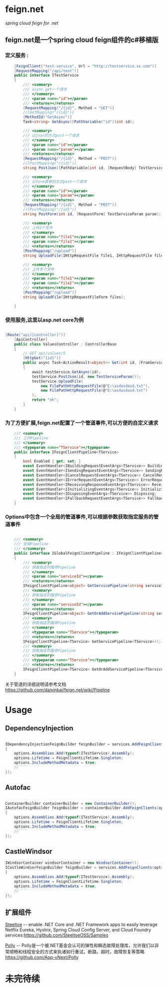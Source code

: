 # feign.net

*spring cloud feign for .net*

## feign.net是一个spring cloud feign组件的c#移植版


### 定义服务 : 

```csharp
    [FeignClient("test-service", Url = "http://testservice.xx.com")]
    [RequestMapping("/api/test")]
    public interface ITestService
    {
        /// <summary>
        /// async get一个请求
        /// </summary>
        /// <param name="id"></param>
        /// <returns></returns>
        [RequestMapping("/{id}", Method = "GET")]
        //[GetMapping("/{id}")]
        [MethodId("GetAsync")]
        Task<string> GetAsync([PathVariable("id")]int id);

        /// <summary>
        /// 以json的方式post一个请求
        /// </summary>
        /// <param name="id"></param>
        /// <param name="param"></param>
        /// <returns></returns>
        [RequestMapping("/{id}", Method = "POST")]
        //[PostMapping("/{id}")]
        string PostJson([PathVariable]int id, [RequestBody] TestServiceParam param);

        /// <summary>
        /// 以form表单的方式post一个请求
        /// </summary>
        /// <param name="id"></param>
        /// <param name="param"></param>
        /// <returns></returns>
        [RequestMapping("/{id}", Method = "POST")]
        //[PostMapping("/{id}")]
        string PostForm(int id, [RequestForm] TestServiceParam param);

        /// <summary>
        /// 上传2个文件
        /// </summary>
        /// <param name="file1"></param>
        /// <param name="file2"></param>
        /// <returns></returns>
        [PostMapping("/upload")]
        string UploadFile(IHttpRequestFile file1, IHttpRequestFile file2);

        /// <summary>
        /// 上传多个文件
        /// </summary>
        /// <param name="file1"></param>
        /// <param name="file2"></param>
        /// <returns></returns>
        [PostMapping("/upload")]
        string UploadFile(IHttpRequestFileForm files);

    }
```

### 使用服务,这里以asp.net core为例

```csharp

[Route("api/[controller]")]
    [ApiController]
    public class ValuesController : ControllerBase
    {
        // GET api/values/5
        [HttpGet("{id}")]
        public async Task<ActionResult<object>> Get(int id, [FromServices] ITestService testService)
        {
            await testService.GetAsync(id);
	        testService.PostJson(id, new TestServiceParam());
            testService.UploadFile(
                new FilePathHttpRequestFile(@"E:\asdasdasd.txt"),
                new FilePathHttpRequestFile(@"E:\asdasdasd.txt")
            );
            return "ok";
        }
    }

```


### 为了方便扩展,feign.net配置了一个管道事件,可以方便的自定义请求


```csharp
    /// <summary>
    /// 工作Pipeline
    /// </summary>
    /// <typeparam name="TService"></typeparam>
    public interface IFeignClientPipeline<TService>
    {
        bool Enabled { get; set; }
        event EventHandler<IBuildingRequestEventArgs<TService>> BuildingRequest;
        event EventHandler<ISendingRequestEventArgs<TService>> SendingRequest;
        event EventHandler<ICancelRequestEventArgs<TService>> CancelRequest;
        event EventHandler<IErrorRequestEventArgs<TService>> ErrorRequest;
        event EventHandler<IReceivingResponseEventArgs<TService>> ReceivingResponse;
        event EventHandler<IInitializingEventArgs<TService>> Initializing;
        event EventHandler<IDisposingEventArgs<TService>> Disposing;
        event EventHandler<IFallbackRequestEventArgs<TService>> FallbackRequest;
    }
```

### Options中包含一个全局的管道事件,可以根据参数获取指定服务的管道事件

```csharp

    /// <summary>
    /// 全局Pipeline
    /// </summary>
    public interface IGlobalFeignClientPipeline : IFeignClientPipeline<object>
    {
        /// <summary>
        /// 获取指定的服务Pipeline
        /// </summary>
        /// <param name="serviceId"></param>
        /// <returns></returns>
        IFeignClientPipeline<object> GetServicePipeline(string serviceId);
        /// <summary>
        /// 获取指定的服务Pipeline
        /// </summary>
        /// <param name="serviceId"></param>
        /// <returns></returns>
        IFeignClientPipeline<object> GetOrAddServicePipeline(string serviceId);
        /// <summary>
        /// 获取指定的服务Pipeline
        /// </summary>
        /// <typeparam name="TService"></typeparam>
        /// <returns></returns>
        IFeignClientPipeline<TService> GetServicePipeline<TService>();
        /// <summary>
        /// 获取指定的服务Pipeline
        /// </summary>
        /// <typeparam name="TService"></typeparam>
        /// <returns></returns>
        IFeignClientPipeline<TService> GetOrAddServicePipeline<TService>();
    }

```

关于管道的详细说明请参考文档 https://github.com/daixinkai/feign.net/wiki/Pipeline


# Usage

## DependencyInjection

```csharp

IDependencyInjectionFeignBuilder feignBuilder = services.AddFeignClients(options=>
{
    options.Assemblies.Add(typeof(ITestService).Assembly);
    options.Lifetime = FeignClientLifetime.Singleton;
    options.IncludeMethodMetadata = true;
    //````
});

```

## Autofac

```csharp

ContainerBuilder containerBuilder = new ContainerBuilder();
IAutofacFeignBuilder feignBuilder = containerBuilder.AddFeignClients(options=>
{
    options.Assemblies.Add(typeof(ITestService).Assembly);
    options.Lifetime = FeignClientLifetime.Singleton;
    options.IncludeMethodMetadata = true;
    //````
});

```

## CastleWindsor

```csharp
IWindsorContainer windsorContainer = new WindsorContainer();
ICastleWindsorFeignBuilder feignBuilder = services.AddFeignClients(options=>
{
    options.Assemblies.Add(typeof(ITestService).Assembly);
    options.Lifetime = FeignClientLifetime.Singleton;
    options.IncludeMethodMetadata = true;
    //````
});

```





## 扩展组件

[Steeltoe](https://github.com/daixinkai/feign.net/tree/master/src/Feign.Steeltoe) -- enable .NET Core and .NET Framework apps to easily leverage Netflix Eureka, Hystrix, Spring Cloud Config Server, and Cloud Foundry services:https://github.com/SteeltoeOSS/Samples

[Polly](https://github.com/daixinkai/feign.net/tree/master/src/Feign.Polly) -- Polly是一个被.NET基金会认可的弹性和瞬态故障处理库，允许我们以非常顺畅和线程安全的方式来执诸如行重试，断路，超时，故障恢复等策略 https://github.com/App-vNext/Polly


# 未完待续

